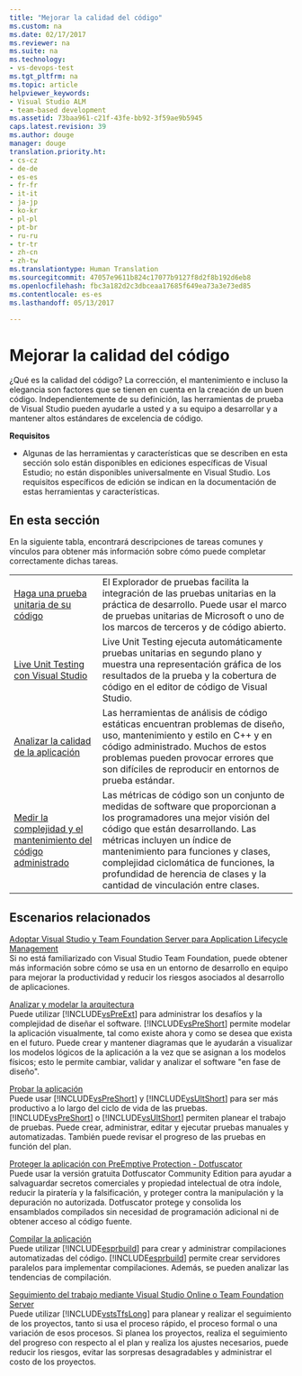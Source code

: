 ```yaml
---
title: "Mejorar la calidad del código"
ms.custom: na
ms.date: 02/17/2017
ms.reviewer: na
ms.suite: na
ms.technology:
- vs-devops-test
ms.tgt_pltfrm: na
ms.topic: article
helpviewer_keywords:
- Visual Studio ALM
- team-based development
ms.assetid: 73baa961-c21f-43fe-bb92-3f59ae9b5945
caps.latest.revision: 39
ms.author: douge
manager: douge
translation.priority.ht:
- cs-cz
- de-de
- es-es
- fr-fr
- it-it
- ja-jp
- ko-kr
- pl-pl
- pt-br
- ru-ru
- tr-tr
- zh-cn
- zh-tw
ms.translationtype: Human Translation
ms.sourcegitcommit: 47057e9611b824c17077b9127f8d2f8b192d6eb8
ms.openlocfilehash: fbc3a182d2c3dbceaa17685f649ea73a3e73ed85
ms.contentlocale: es-es
ms.lasthandoff: 05/13/2017

---
```

# <a name="improve-code-quality"></a>Mejorar la calidad del código
¿Qué es la calidad del código? La corrección, el mantenimiento e incluso la elegancia son factores que se tienen en cuenta en la creación de un buen código. Independientemente de su definición, las herramientas de prueba de Visual Studio pueden ayudarle a usted y a su equipo a desarrollar y a mantener altos estándares de excelencia de código.  
  
 **Requisitos**  
  
-   Algunas de las herramientas y características que se describen en esta sección solo están disponibles en ediciones específicas de Visual Estudio; no están disponibles universalmente en Visual Studio. Los requisitos específicos de edición se indican en la documentación de estas herramientas y características.  
  
## <a name="in-this-section"></a>En esta sección  
 En la siguiente tabla, encontrará descripciones de tareas comunes y vínculos para obtener más información sobre cómo puede completar correctamente dichas tareas.  
  
|||  
|-|-|  
|[Haga una prueba unitaria de su código](../test/unit-test-your-code.md)|El Explorador de pruebas facilita la integración de las pruebas unitarias en la práctica de desarrollo. Puede usar el marco de pruebas unitarias de Microsoft o uno de los marcos de terceros y de código abierto.|  
|[Live Unit Testing con Visual Studio](../test/live-unit-testing.md)|Live Unit Testing ejecuta automáticamente pruebas unitarias en segundo plano y muestra una representación gráfica de los resultados de la prueba y la cobertura de código en el editor de código de Visual Studio.|  
|[Analizar la calidad de la aplicación](../code-quality/analyzing-application-quality-by-using-code-analysis-tools.md)|Las herramientas de análisis de código estáticas encuentran problemas de diseño, uso, mantenimiento y estilo en C++ y en código administrado. Muchos de estos problemas pueden provocar errores que son difíciles de reproducir en entornos de prueba estándar.|  
|[Medir la complejidad y el mantenimiento del código administrado](../code-quality/measuring-complexity-and-maintainability-of-managed-code.md)|Las métricas de código son un conjunto de medidas de software que proporcionan a los programadores una mejor visión del código que están desarrollando. Las métricas incluyen un índice de mantenimiento para funciones y clases, complejidad ciclomática de funciones, la profundidad de herencia de clases y la cantidad de vinculación entre clases.|  
  
## <a name="related-scenarios"></a>Escenarios relacionados  
 [Adoptar Visual Studio y Team Foundation Server para Application Lifecycle Management](assetId:///7ae9182f-4762-4bd3-b238-39ce987932e5)  
 Si no está familiarizado con Visual Studio Team Foundation, puede obtener más información sobre cómo se usa en un entorno de desarrollo en equipo para mejorar la productividad y reducir los riesgos asociados al desarrollo de aplicaciones.  
  
 [Analizar y modelar la arquitectura](../modeling/analyze-and-model-your-architecture.md)  
 Puede utilizar [!INCLUDE[vsPreExt](../test/includes/vspreext_md.md)] para administrar los desafíos y la complejidad de diseñar el software. [!INCLUDE[vsPreShort](../test/includes/vspreshort_md.md)] permite modelar la aplicación visualmente, tal como existe ahora y como se desea que exista en el futuro. Puede crear y mantener diagramas que le ayudarán a visualizar los modelos lógicos de la aplicación a la vez que se asignan a los modelos físicos; esto le permite cambiar, validar y analizar el software "en fase de diseño".  
  
 [Probar la aplicación](https://www.visualstudio.com/docs/test/overview)  
 Puede usar [!INCLUDE[vsPreShort](../test/includes/vspreshort_md.md)] y [!INCLUDE[vsUltShort](../test/includes/vsultshort_md.md)] para ser más productivo a lo largo del ciclo de vida de las pruebas. [!INCLUDE[vsPreShort](../test/includes/vspreshort_md.md)] o [!INCLUDE[vsUltShort](../test/includes/vsultshort_md.md)] permiten planear el trabajo de pruebas. Puede crear, administrar, editar y ejecutar pruebas manuales y automatizadas. También puede revisar el progreso de las pruebas en función del plan.  
  
 [Proteger la aplicación con PreEmptive Protection - Dotfuscator](../ide/dotfuscator/index.md)  
 Puede usar la versión gratuita Dotfuscator Community Edition para ayudar a salvaguardar secretos comerciales y propiedad intelectual de otra índole, reducir la piratería y la falsificación, y proteger contra la manipulación y la depuración no autorizada.  Dotfuscator protege y consolida los ensamblados compilados sin necesidad de programación adicional ni de obtener acceso al código fuente.
  
 [Compilar la aplicación](https://www.visualstudio.com/docs/build/overview)  
 Puede utilizar [!INCLUDE[esprbuild](../test/includes/esprbuild_md.md)] para crear y administrar compilaciones automatizadas del código. [!INCLUDE[esprbuild](../test/includes/esprbuild_md.md)] permite crear servidores paralelos para implementar compilaciones. Además, se pueden analizar las tendencias de compilación.  
  
 [Seguimiento del trabajo mediante Visual Studio Online o Team Foundation Server](https://www.visualstudio.com/docs/work/overview)  
 Puede utilizar [!INCLUDE[vstsTfsLong](../test/includes/vststfslong_md.md)] para planear y realizar el seguimiento de los proyectos, tanto si usa el proceso rápido, el proceso formal o una variación de esos procesos. Si planea los proyectos, realiza el seguimiento del progreso con respecto al el plan y realiza los ajustes necesarios, puede reducir los riesgos, evitar las sorpresas desagradables y administrar el costo de los proyectos.

